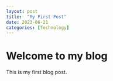 ```yaml
---
layout: post
title:  "My First Post"
date: 2023-06-21
categories: [Technology]
---
```


# Welcome to my blog

This is my first blog post.
